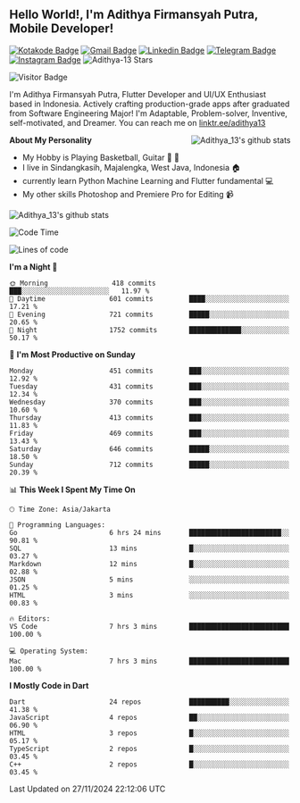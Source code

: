 
## Hello World!, I'm Adithya Firmansyah Putra, Mobile Developer!

[![Kotakode Badge](https://img.shields.io/badge/-Kotakode-green?style=plastic&logo=Kotakode&link=https://kotakode.com/users/527/adithya-13)](https://kotakode.com/users/527/adithya-13)
[![Gmail Badge](https://img.shields.io/badge/-Gmail-white?style=plastic&logo=Gmail&link=mailto:aditputrafirmansyah@gmail.com)](mailto:aditputrafirmansyah@gmail.com)
[![Linkedin Badge](https://img.shields.io/badge/-LinkedIn-blue?style=plastic&logo=Linkedin&link=https://www.linkedin.com/in/aditputrafirmansyah/)](https://www.linkedin.com/in/aditputrafirmansyah/) 
[![Telegram Badge](https://img.shields.io/badge/-Telegram-blue?style=plastic&logo=telegram&link=https://t.me/Adithya_13)](https://t.me/Adithya_13) 
[![Instagram Badge](https://img.shields.io/badge/-Instagram-white?style=plastic&logo=instagram&link=https://www.instagram.com/adithya_firmansyahputra/)](https://www.instagram.com/adithya_firmansyahputra/)
![Adithya-13 Stars](https://img.shields.io/github/stars/Adithya-13?affiliations=OWNER&style=social)

![Visitor Badge](https://visitor-badge.laobi.icu/badge?page_id=Adithya-13.Adithya-13)

I'm Adithya Firmansyah Putra, Flutter Developer and UI/UX Enthusiast based in Indonesia. Actively crafting production-grade apps after graduated from Software Engineering Major! I'm Adaptable, Problem-solver, Inventive, self-motivated, and Dreamer. You can reach me on [linktr.ee/adithya13](https://linktr.ee/adithya13)

<img align="right" alt="Adithya_13's github stats" src="https://github-readme-stats.vercel.app/api/top-langs/?username=Adithya-13&theme=radical&show_icons=true&hide_border=true&line_height=24"/>

**About My Personality**

- My Hobby is Playing Basketball, Guitar :basketball: :guitar: 
- I live in Sindangkasih, Majalengka, West Java, Indonesia :house:
- currently learn Python Machine Learning and Flutter fundamental :computer:
- My other skills Photoshop and Premiere Pro for Editing :video_camera:

<img alt="Adithya_13's github stats" src="https://github-readme-stats.vercel.app/api?username=Adithya-13&count_private=true&show_icons=true&hide_border=true&include_all_commits=true&line_height=24&theme=radical"/>

<!--START_SECTION:waka-->
![Code Time](http://img.shields.io/badge/Code%20Time-2%2C450%20hrs%2045%20mins-blue)

![Lines of code](https://img.shields.io/badge/From%20Hello%20World%20I%27ve%20Written-2.1%20million%20lines%20of%20code-blue)

**I'm a Night 🦉** 

```text
🌞 Morning                418 commits         ███░░░░░░░░░░░░░░░░░░░░░░   11.97 % 
🌆 Daytime                601 commits         ████░░░░░░░░░░░░░░░░░░░░░   17.21 % 
🌃 Evening                721 commits         █████░░░░░░░░░░░░░░░░░░░░   20.65 % 
🌙 Night                  1752 commits        █████████████░░░░░░░░░░░░   50.17 % 
```
📅 **I'm Most Productive on Sunday** 

```text
Monday                   451 commits         ███░░░░░░░░░░░░░░░░░░░░░░   12.92 % 
Tuesday                  431 commits         ███░░░░░░░░░░░░░░░░░░░░░░   12.34 % 
Wednesday                370 commits         ███░░░░░░░░░░░░░░░░░░░░░░   10.60 % 
Thursday                 413 commits         ███░░░░░░░░░░░░░░░░░░░░░░   11.83 % 
Friday                   469 commits         ███░░░░░░░░░░░░░░░░░░░░░░   13.43 % 
Saturday                 646 commits         █████░░░░░░░░░░░░░░░░░░░░   18.50 % 
Sunday                   712 commits         █████░░░░░░░░░░░░░░░░░░░░   20.39 % 
```


📊 **This Week I Spent My Time On** 

```text
🕑︎ Time Zone: Asia/Jakarta

💬 Programming Languages: 
Go                       6 hrs 24 mins       ███████████████████████░░   90.81 % 
SQL                      13 mins             █░░░░░░░░░░░░░░░░░░░░░░░░   03.27 % 
Markdown                 12 mins             █░░░░░░░░░░░░░░░░░░░░░░░░   02.88 % 
JSON                     5 mins              ░░░░░░░░░░░░░░░░░░░░░░░░░   01.25 % 
HTML                     3 mins              ░░░░░░░░░░░░░░░░░░░░░░░░░   00.83 % 

🔥 Editors: 
VS Code                  7 hrs 3 mins        █████████████████████████   100.00 % 

💻 Operating System: 
Mac                      7 hrs 3 mins        █████████████████████████   100.00 % 
```

**I Mostly Code in Dart** 

```text
Dart                     24 repos            ██████████░░░░░░░░░░░░░░░   41.38 % 
JavaScript               4 repos             ██░░░░░░░░░░░░░░░░░░░░░░░   06.90 % 
HTML                     3 repos             █░░░░░░░░░░░░░░░░░░░░░░░░   05.17 % 
TypeScript               2 repos             █░░░░░░░░░░░░░░░░░░░░░░░░   03.45 % 
C++                      2 repos             █░░░░░░░░░░░░░░░░░░░░░░░░   03.45 % 
```




 Last Updated on 27/11/2024 22:12:06 UTC
<!--END_SECTION:waka-->
